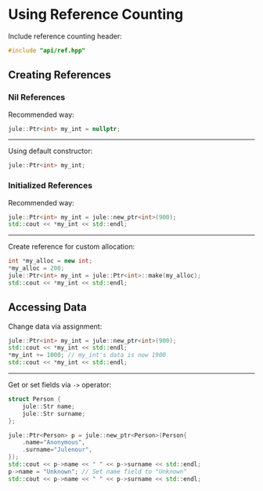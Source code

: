 # Using Reference Counting

Include reference counting header:
```cpp
#include "api/ref.hpp"
````

## Creating References

### Nil References

Recommended way:
```cpp
jule::Ptr<int> my_int = nullptr;
```

---

Using default constructor:
```cpp
jule::Ptr<int> my_int;
```

### Initialized References

Recommended way:
```cpp
jule::Ptr<int> my_int = jule::new_ptr<int>(900);
std::cout << *my_int << std::endl;
```

---

Create reference for custom allocation:
```cpp
int *my_alloc = new int;
*my_alloc = 200;
jule::Ptr<int> my_int = jule::Ptr<int>::make(my_alloc);
std::cout << *my_int << std::endl;
```

## Accessing Data

Change data via assignment:
```cpp
jule::Ptr<int> my_int = jule::new_ptr<int>(900);
std::cout << *my_int << std::endl;
*my_int += 1000; // my_int's data is now 1900
std::cout << *my_int << std::endl;
```

---

Get or set fields via `->` operator:
```cpp
struct Person {
    jule::Str name;
    jule::Str surname;
};

jule::Ptr<Person> p = jule::new_ptr<Person>(Person{
    .name="Anonymous",
    .surname="Julenour",
});
std::cout << p->name << " " << p->surname << std::endl;
p->name = "Unknown"; // Set name field to "Unknown"
std::cout << p->name << " " << p->surname << std::endl;
```

